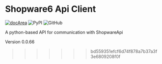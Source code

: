 # Shopware6 Api Client

[![docArea](https://img.shields.io/badge/docArea-0.0.66-%2340cbb1)](https://www.docarea.io/sachsmedia/shopware6-api/)
![PyPI](https://img.shields.io/pypi/v/shopwareapi)
![GitHub](https://img.shields.io/github/license/sachs-media/shopwareapi)

A python-based API for communication with ShopwareApi

Version 0.0.66
>>>>>>> bd559351efcf6d74f878a7b37a3f3e6809208f0f
